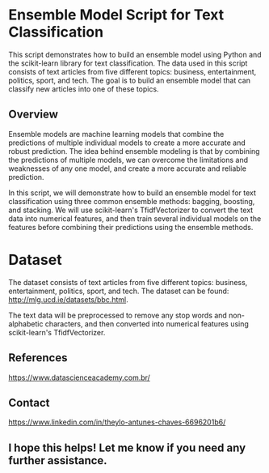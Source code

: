# Ensemble Model Script for Text Classification
This script demonstrates how to build an ensemble model using Python and the scikit-learn library for text classification. The data used in this script consists of text articles from five different topics: business, entertainment, politics, sport, and tech. The goal is to build an ensemble model that can classify new articles into one of these topics.
## Overview
Ensemble models are machine learning models that combine the predictions of multiple individual models to create a more accurate and robust prediction. The idea behind ensemble modeling is that by combining the predictions of multiple models, we can overcome the limitations and weaknesses of any one model, and create a more accurate and reliable prediction.

In this script, we will demonstrate how to build an ensemble model for text classification using three common ensemble methods: bagging, boosting, and stacking. We will use scikit-learn's TfidfVectorizer to convert the text data into numerical features, and then train several individual models on the features before combining their predictions using the ensemble methods.
# Dataset
The dataset consists of text articles from five different topics: business, entertainment, politics, sport, and tech. The dataset can be found: http://mlg.ucd.ie/datasets/bbc.html.

The text data will be preprocessed to remove any stop words and non-alphabetic characters, and then converted into numerical features using scikit-learn's TfidfVectorizer.
## References
https://www.datascienceacademy.com.br/

## Contact
https://www.linkedin.com/in/theylo-antunes-chaves-6696201b6/
## I hope this helps! Let me know if you need any further assistance.
